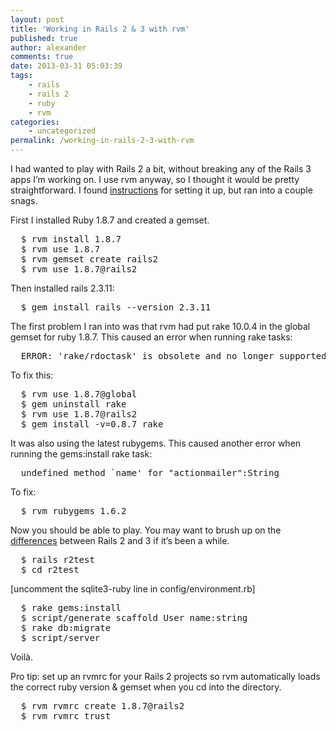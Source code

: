 ```yaml
---
layout: post
title: 'Working in Rails 2 & 3 with rvm'
published: true
author: alexander
comments: true
date: 2013-03-31 05:03:39
tags:
    - rails
    - rails 2
    - ruby
    - rvm
categories:
    - uncategorized
permalink: /working-in-rails-2-3-with-rvm
---
```

I had wanted to play with Rails 2 a bit, without breaking any of the Rails 3 apps I&#8217;m working on. I use rvm anyway, so I thought it would be pretty straightforward. I found [instructions][1] for setting it up, but ran into a couple snags.

First I installed Ruby 1.8.7 and created a gemset.

<pre>
  <samp>$ </samp><kbd>rvm install 1.8.7</kbd>
  <samp>$ </samp><kbd>rvm use 1.8.7</kbd>
  <samp>$ </samp><kbd>rvm gemset create rails2</kbd>
  <samp>$ </samp><kbd>rvm use 1.8.7@rails2</kbd>
</pre>

Then installed rails 2.3.11:

<pre>
  <samp>$ </samp><kbd>gem install rails --version 2.3.11</kbd>
</pre>

The first problem I ran into was that rvm had put rake 10.0.4 in the global gemset for ruby 1.8.7. This caused an error when running rake tasks:

<pre>
  <samp>ERROR: 'rake/rdoctask' is obsolete and no longer supported. Use 'rdoc/task' (available in RDoc 2.4.2+) instead.</samp>
</pre>

To fix this:

<pre>
  <samp>$ </samp><kbd>rvm use 1.8.7@global</kbd>
  <samp>$ </samp><kbd>gem uninstall rake</kbd>
  <samp>$ </samp><kbd>rvm use 1.8.7@rails2</kbd>
  <samp>$ </samp><kbd>gem install -v=0.8.7 rake</kbd>
</pre>

It was also using the latest rubygems. This caused another error when running the gems:install rake task:

<pre>
  <samp>undefined method &#96;name&#39; for "actionmailer":String</samp>
</pre>

To fix:

<pre>
  <samp>$ </samp><kbd>rvm rubygems 1.6.2</kbd>
</pre>

Now you should be able to play. You may want to brush up on the [differences][2] between Rails 2 and 3 if it&#8217;s been a while.

<pre>
  $ rails r2test
  $ cd r2test
</pre>

[uncomment the sqlite3-ruby line in config/environment.rb]

<pre>
  <samp>$ </samp><kbd>rake gems:install</kbd>
  <samp>$ </samp><kbd>script/generate scaffold User name:string</kbd>
  <samp>$ </samp><kbd>rake db:migrate</kbd>
  <samp>$ </samp><kbd>script/server</kbd>
</pre>




Voilà.

Pro tip: set up an rvmrc for your Rails 2 projects so rvm automatically loads the correct ruby version & gemset when you cd into the directory.

<pre>
  <samp>$ </samp><kbd>rvm rvmrc create 1.8.7@rails2</kbd>
  <samp>$ </samp><kbd>rvm rvmrc trust</kbd>
</pre>

[1]: http://stjhimy.com/posts/10-five-quick-steps-to-set-up-rvm-with-rails-2-and-rails3
[2]: http://rubyonrails.org/screencasts/rails3
